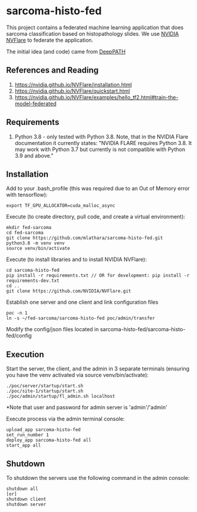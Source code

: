 
# sarcoma-histo-fed

  

This project contains a federated machine learning application that does sarcoma classification based on histopathology slides. We use [NVIDIA NVFlare](https://github.com/NVIDIA/NVFlare) to federate the application.

  

The initial idea (and code) came from [DeepPATH](https://github.com/ncoudray/DeepPATH)

## References and Reading

 1. https://nvidia.github.io/NVFlare/installation.html
 2. https://nvidia.github.io/NVFlare/quickstart.html
 3. https://nvidia.github.io/NVFlare/examples/hello_tf2.html#train-the-model-federated

## Requirements

 1. Python 3.8 - only tested with Python 3.8. Note, that in the NVIDIA Flare documentation it currently states: "NVIDIA FLARE requires Python 3.8. It may work with Python 3.7 but currently is not compatible with Python 3.9 and above."

## Installation

 Add to your .bash_profile (this was required due to an Out of Memory error with tensorflow):

    export TF_GPU_ALLOCATOR=cuda_malloc_async

Execute (to create directory, pull code, and create a virtual environment):  

    mkdir fed-sarcoma
    cd fed-sarcoma
    git clone https://github.com/mlathara/sarcoma-histo-fed.git
    python3.8 -m venv venv
    source venv/bin/activate

Execute (to install libraries and to install NVIDIA NVFlare):
  

    cd sarcoma-histo-fed
    pip install -r requirements.txt // OR for development: pip install -r requirements-dev.txt
    cd ..
    git clone https://github.com/NVIDIA/NVFlare.git

Establish one server and one client and link configuration files

    poc -n 1
    ln -s ~/fed-sarcoma/sarcoma-histo-fed poc/admin/transfer

Modify the config/json files located in sarcoma-histo-fed/sarcoma-histo-fed/config

## Execution

Start the server, the client, and the admin in 3 separate terminals (ensuring you have the venv activated via source venv/bin/activate):

    ./poc/server/startup/start.sh
    ./poc/site-1/startup/start.sh
    ./poc/admin/startup/fl_admin.sh localhost
  *Note that user and password for admin server is 'admin'/'admin'

Execute process via the admin terminal console:  

    upload_app sarcoma-histo-fed
    set_run_number 1
    deploy_app sarcoma-histo-fed all
    start_app all

## Shutdown

To shutdown the servers use the following command in the admin console:

    shutdown all
    [or]
    shutdown client
    shutdown server






